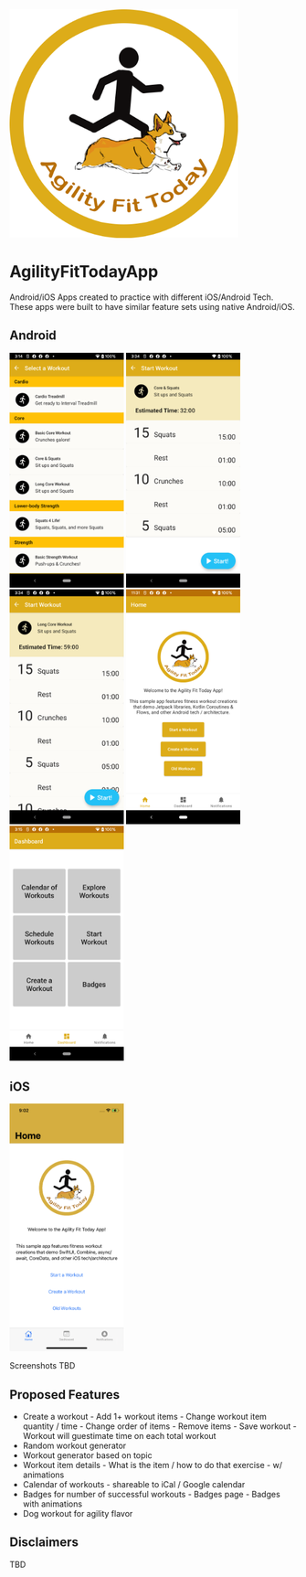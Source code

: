 <img src="./Screenshots/Logo.png" width="400"/>

# AgilityFitTodayApp
Android/iOS Apps created to practice with different iOS/Android Tech. 
These apps were built to have similar feature sets using native Android/iOS.

## Android

<img src="./android/Screenshots/select_workout.png" width="200"/> <img src="./android/Screenshots/start_workout.png" width="200"/> <img src="./android/Screenshots/start_workout_long.png" width="200"/> <img src="./android/Screenshots/home.png" width="200"/> <img src="./android/Screenshots/dashboard.png" width="200"/>

## iOS

<img src="./ios/Screenshots/Home.PNG" width="200"/>

Screenshots TBD

## Proposed Features

- Create a workout
        - Add 1+ workout items
        - Change workout item quantity / time
        - Change order of items
        - Remove items
        - Save workout
        - Workout will guestimate time on each total workout
- Random workout generator
- Workout generator based on topic
- Workout item details
        - What is the item / how to do that exercise
        - w/ animations
- Calendar of workouts
        - shareable to iCal / Google calendar
- Badges for number of successful workouts
        - Badges page
        - Badges with animations
- Dog workout for agility flavor

## Disclaimers

TBD

